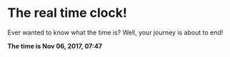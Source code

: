 # The real time clock!

Ever wanted to know what the time is? Well, your journey is about to end!

**The time is Nov 06, 2017, 07:47**
